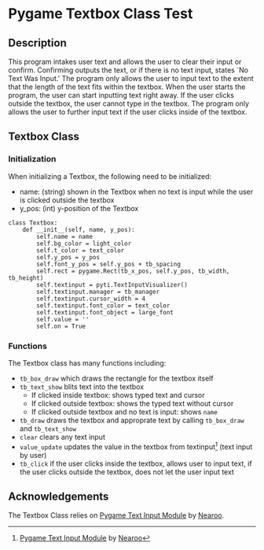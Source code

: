 # Pygame Textbox Class Test
## Description
This program intakes user text and allows the user to clear their input or confirm.
Confirming outputs the text, or if there is no text input, states `No Text Was Input.'
The program only allows the user to input text to the extent that the length of the text fits within the textbox.
When the user starts the program, the user can start inputting text right away.
If the user clicks outside the textbox, the user cannot type in the textbox. 
The program only allows the user to further input text if the user clicks inside of the textbox. 

## Textbox Class
### Initialization
When initializing a Textbox, the following need to be initialized:
- name: (string) shown in the Textbox when no text is input while the user is clicked outside the textbox
- y_pos: (int) y-position of the Textbox
```
class Textbox:
    def __init__(self, name, y_pos):
        self.name = name
        self.bg_color = light_color
        self.t_color = text_color
        self.y_pos = y_pos
        self.font_y_pos = self.y_pos + tb_spacing
        self.rect = pygame.Rect(tb_x_pos, self.y_pos, tb_width, tb_height)
        self.textinput = pyti.TextInputVisualizer()
        self.textinput.manager = tb_manager
        self.textinput.cursor_width = 4
        self.textinput.font_color = text_color
        self.textinput.font_object = large_font
        self.value = ''
        self.on = True
```
### Functions
The Textbox class has many functions including:
- `tb_box_draw` which draws the rectangle for the textbox itself
- `tb_text_show` blits text into the textbox
  - If clicked inside textbox: shows typed text and cursor
  - If clicked outside textbox: shows the typed text without cursor
  - If clicked outside textbox and no text is input: shows `name`
- `tb_draw` draws the textbox and approprate text by calling `tb_box_draw` and `tb_text_show`
- `clear` clears any text input
- `value_update` updates the value in the textbox from textinput[^1] (text input by user)
- `tb_click` if the user clicks inside the textbox, allows user to input text, if the user clicks outside the textbox, does not let the user input text

[^1]: [Pygame Text Input Module](https://github.com/Nearoo/pygame-text-input) by [Nearoo](https://github.com/Nearoo/)

## Acknowledgements
The Textbox Class relies on [Pygame Text Input Module](https://github.com/Nearoo/pygame-text-input) by [Nearoo](https://github.com/Nearoo/).
